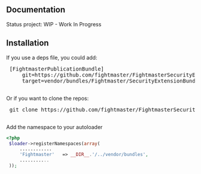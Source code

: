 Documentation
-----------------

Status project: WIP - Work In Progress

Installation
-----------------

If you use a deps file, you could add:

 <pre>
 [FightmasterPublicationBundle]
     git=https://github.com/fightmaster/FightmasterSecurityExtensionBundle.git
     target=vendor/bundles/Fightmaster/SecurityExtensionBundle
 </pre>

Or if you want to clone the repos:

 <pre>
 git clone https://github.com/fightmaster/FightmasterSecurityExtensionBundle.git vendor/bundles/Fightmaster/SecurityExtensionBundle
 </pre>

Add the namespace to your autoloader

```php
<?php
 $loader->registerNamespaces(array(
     ............
     'Fightmaster'   => __DIR__.'/../vendor/bundles',
     ...........
 ));

```

